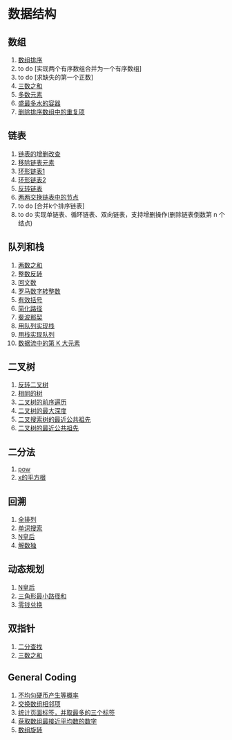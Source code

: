 # 数据结构
## 数组
1. [数组排序](./src/912.sort-an-array.js)
2. to do [实现两个有序数组合并为一个有序数组]
3. to do [求缺失的第一个正数]
4. [三数之和](./src/15.3sum.js)
5. [多数元素](./src/169.Majority%20Element.js)
6. [盛最多水的容器](./src/11.container-with-most-water.js)
7.  [删除排序数组中的重复项](./src/26.remove-duplicates-from-sorted-array.js)

## 链表
1. [链表的增删改查](./src/others/LinkNode.js) 
2. [移除链表元素](./src/203.Remove_Linked_List_Elements.js)
3. [环形链表1](./src/141.Linked%20List%20Cycle.js)
4. [环形链表2](./src/142.Linked%20List%20Cycle%20II.js)
5. [反转链表](./src/206.Reverse%20Linked%20List.js)
6. [两两交换链表中的节点](./src/24.swap-nodes-in-pairs.js)
7. to do [合并k个排序链表]
8. to do 实现单链表、循环链表、双向链表，支持增删操作(删除链表倒数第 n 个结点)

## 队列和栈
1. [两数之和](./src/01.Two_Sum.js)
2. [整数反转](./src/07.reverse-integer.js)
3. [回文数](./src/09.palindrome-number.js)
4. [罗马数字转整数](./src/13.roman-to-integer.js)
5. [有效括号](./src/20.Valid_Parentheses.js)
6. [简化路径](./src/71.Simplify_Path.js)
7. [斐波那契](./src/509.Fibonacci_Number.js)
8. [用队列实现栈](./src/225.implement-stack-using-queues.js)
9. [用栈实现队列](./src/232.implement-queue-using-stacks.js)
10. [数据流中的第 K 大元素](./src/703.kth-largest-element-in-a-stream.js)

## 二叉树
1. [反转二叉树](./src/226.Invert%20Binary%20Tree.js)
2. [相同的树](./src/100.Same%20Tree.js)
3. [二叉树的前序遍历](./src/144.Binary%20Tree%20Preorder%20Traversal.js)
4. [二叉树的最大深度](src/104.Maximum%20Depth%20of%20Binary%20Tree.js)
5. [二叉搜索树的最近公共祖先](src/235.Lowest%20Common%20Ancestor%20of%20a%20Binary%20Search%20Tree.js)
6. [二叉树的最近公共祖先](src/236.Lowest%20Common%20Ancestor%20of%20a%20Binary%20Tree.js)

## 二分法
1. [pow](./src/50.pow.js)
2. [x的平方根](./src/69.sqrt(x).js)

## 回溯
1. [全排列](./src/46.Permutations.js)
2. [单词搜索](./src/79.Word%20Search.js)
3. [N皇后](./src/51.n-queens.js)
4. [解数独](./src/37.sudoku-solver.js)

## 动态规划
1. [N皇后](./src/51.n-queens.js)
2. [三角形最小路径和](./src/120.triangle.js)
3. [零钱兑换](./src/322.coin-change.js)

## 双指针
1. [二分查找](./src/704.binary-search.js)
2. [三数之和](./src/15.3sum.js)


## General Coding
1. [不均匀硬币产生等概率](./src/others/random.js)
3. [交换数组相邻项](./src/others/swipe-arrray.js)
4. [统计页面标签，并取最多的三个标签](./src/others/getViewElement.js)
5. [获取数组最接近平均数的数字](./src/others/getAvaABSItem.js)
6. [数组旋转](./src/others/rotateArray.js)
